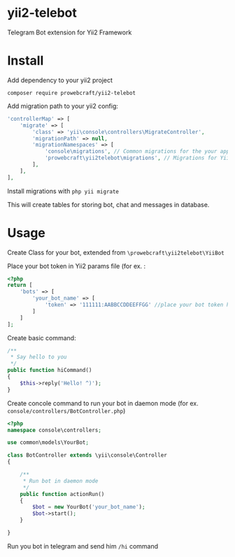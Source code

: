 # yii2-telebot
Telegram Bot extension for Yii2 Framework

# Install
Add dependency to your yii2 project

`composer require prowebcraft/yii2-telebot`

Add migration path to your yii2 config:

```php
'controllerMap' => [
    'migrate' => [
        'class' => 'yii\console\controllers\MigrateController',
        'migrationPath' => null,
        'migrationNamespaces' => [
            'console\migrations', // Common migrations for the your application
            'prowebcraft\yii2telebot\migrations', // Migrations for Yii2 Telebot
        ],
    ],
],
```

Install migrations with `php yii migrate`

This will create tables for storing bot, chat and messages in database.

# Usage

Create Class for your bot, extended from `\prowebcraft\yii2telebot\YiiBot`

Place your bot token in Yii2 params file (for ex. :
```php
<?php
return [
    'bots' => [
        'your_bot_name' => [
            'token' => '111111:AABBCCDDEEFFGG' //place your bot token here
        ]
    ]
];

```

Create basic command:
```php
/**
 * Say hello to you
 */
public function hiCommand()
{
    $this->reply('Hello! ^)');
}
```

Create concole command to run your bot in daemon mode (for ex. `console/controllers/BotController.php`)
```php
<?php
namespace console\controllers;

use common\models\YourBot;

class BotController extends \yii\console\Controller
{

    /**
     * Run bot in daemon mode
     */
    public function actionRun()
    {
        $bot = new YourBot('your_bot_name');
        $bot->start();
    }

}
```

Run you bot in telegram and send him `/hi` command